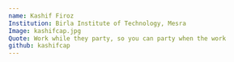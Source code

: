 ```yaml
---
name: Kashif Firoz
Institution: Birla Institute of Technology, Mesra
Image: kashifcap.jpg 
Quote: Work while they party, so you can party when the work
github: kashifcap
---
```

